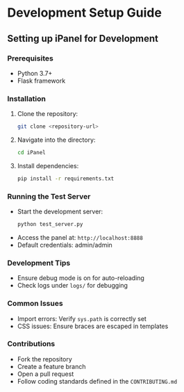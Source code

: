 # Development Setup Guide

## Setting up iPanel for Development

### Prerequisites
- Python 3.7+
- Flask framework

### Installation
1. Clone the repository:
   ```bash
   git clone <repository-url>
   ```
2. Navigate into the directory:
   ```bash
   cd iPanel
   ```
3. Install dependencies:
   ```bash
   pip install -r requirements.txt
   ```

### Running the Test Server
- Start the development server:
  ```bash
  python test_server.py
  ```
- Access the panel at: `http://localhost:8888`
- Default credentials: admin/admin

### Development Tips
- Ensure debug mode is on for auto-reloading
- Check logs under `logs/` for debugging

### Common Issues
- Import errors: Verify `sys.path` is correctly set
- CSS issues: Ensure braces are escaped in templates

### Contributions
- Fork the repository
- Create a feature branch
- Open a pull request
- Follow coding standards defined in the `CONTRIBUTING.md`
